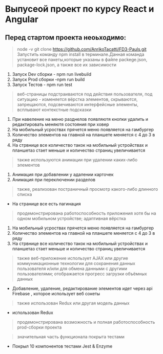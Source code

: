 # Выпусеой проект по курсу React и Angular

## Перед стартом проекта неоьходимо:

> node -v
> git clone https://github.com/AnrikoTacatti/FD3-Pauls.git
> Запустить команду npm install в терминале.Данная команда установит все пакеты,которые указаны в файле
> packege.json, package-lock.json, а также все их зависимости

1. Запуск Dev сборки - npm run livebuild
2. Запуск Prod сборки -npm run build
3. Запуск Тестов - npm run test

> веб-страницы подстраиваются под действия пользователя, под ситуацию - изменяется вёрстка элементов, скрываются, запрещаются, подсвечиваются интерфейсные элементы, всплывают контекстные подсказки

1. При навеление на меню разднелов появляютя кнопки удалить и редактировать меняютя coстояния при ховер
2. На мобильный усроствах прячется меню появляется на гамбургер
3. Количество элементов на главной на планшете меняется с 4 до 3 в ряду
4. На стрвнице все количество такок на мобильный устройствах и планшетаз стает меньше и количество страниц увеличивается

> также используются анимации при удалении каких-либо элементов

1. Анимация при добавлении у адалении карточек
2. Анимация при переключении разделов

> также, реализован постраничный просмотр какого-либо длинного списка

- На странице все есть пагинация

> продемонстрирована работоспособность приложения хотя бы на одном мобильном устройстве; адаптивная вёрстка

1. На мобильный усроствах прячется меню появляется на гамбургер
2. Количество элементов на главной на планшете меняется с 4 до 3 в ряду
3. На стрвнице все количество такок на мобильный устройствах и планшетаз стает меньше и количество страниц увеличивается

> также веб-приложение использует AJAX или другие коммуникационные технологии для сохранения данных пользователя и/или для обмена данными с другими пользователями; отображается прогресс загрузки объёмных данных

- Добавление, удаление, редактирование элементов идет через api Firebase , которое использует веб сокеты

> также использован Redux или другая модель данных

- использован Redux

> продемонстрирована возможность и полная работоспособность prod-сборки проекта

> значительная часть функционала покрыта тестами

- Покрыл 10 компонентов тестами Jest & Enzyme
